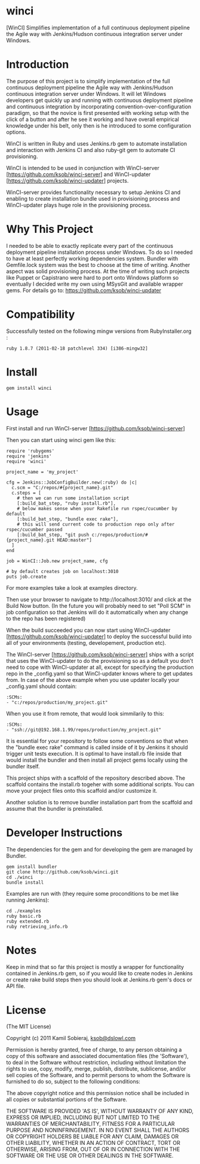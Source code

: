 winci
=====

[WinCI] Simplifies implementation of a full continuous deployment pipeline the Agile way with Jenkins/Hudson continuous integration server under Windows.

Introduction
============

The purpose of this project is to simplify implementation of the full continuous deployment pipeline the Agile way with Jenkins/Hudson continuous integration server under Windows.
It will let Windows developers get quickly up and running with continuous deployment pipeline and 
continuous integration by incorporating convention-over-configuration paradigm, so that the novice is first presented with 
working setup with the click of a button and after he see it working and have overall empirical knowledge under his belt, 
only then is he introduced to some configuration options.

WinCI is written in Ruby and uses Jenkins.rb gem to automate installation and interaction with Jenkins CI and also ruby-git gem to automate CI provisioning.

WinCI is intended to be used in conjunction with WinCI-server [https://github.com/ksob/winci-server] and WinCI-updater [https://github.com/ksob/winci-updater] projects.

WinCI-server provides functionality necessary to setup Jenkins CI and enabling to create installation bundle used in provisioning process and WinCI-updater plays huge role in the provisioning process.

Why This Project
=======

I needed to be able to exactly replicate every part of the continuous deployment pipeline installation process under Windows. To do so I needed to have at least perfectly working dependencies system. Bundler with Gemfile.lock system was the best to choose at the time of writing. Another aspect was solid provisioning process. At the time of writing such projects like Puppet or Capistrano were hard to port onto Windows platform so eventually I decided write my own using MSysGit and available wrapper gems. For details go to: https://github.com/ksob/winci-updater

Compatibility
=============

Successfully tested on the following mingw versions from RubyInstaller.org :

	ruby 1.8.7 (2011-02-18 patchlevel 334) [i386-mingw32]
	
Install
=======

    gem install winci
	
Usage
=====

First install and run WinCI-server [https://github.com/ksob/winci-server]

Then you can start using winci gem like this:

	require 'rubygems'
	require 'jenkins'
	require 'winci'

	project_name = 'my_project'

	cfg = Jenkins::JobConfigBuilder.new(:ruby) do |c|
	  c.scm = "C:/repos/#{project_name}.git"
	  c.steps = [
		# then we can run some installation script
		[:build_bat_step, "ruby install.rb"],
		# below makes sense when your Rakefile run rspec/cucumber by default
		[:build_bat_step, "bundle exec rake"],
		# this will send current code to production repo only after rspec/cucumber passed
		[:build_bat_step, "git push c:/repos/production/#{project_name}.git HEAD:master"]
	  ]
	end

	job = WinCI::Job.new project_name, cfg

	# by default creates job on localhost:3010
	puts job.create

For more examples take a look at examples directory. 

Then use your browser to navigate to http://localhost:3010/ and click at the Build Now button.
(In the future you will probably need to set "Poll SCM" in job configuration so that Jenkins will do it automatically when any change to the repo has been registered)

When the build succeeded you can now start using WinCI-updater [https://github.com/ksob/winci-updater] to deploy the successful build into all of your environments (testing, developement, production etc).

The WinCI-server [https://github.com/ksob/winci-server] ships with a script that uses the WinCI-updater to do the provisioning so as a default you don't need to cope with WinCI-updater at all, except for specifying the production repo in the _config.yaml so that WinCI-updater knows where to get updates from.
In case of the above example when you use updater locally your _config.yaml should contain:

	:SCMs:
	- "c:/repos/production/my_project.git"
	
When you use it from remote, that would look simmilarily to this:

	:SCMs:
	- "ssh://git@192.168.1.99/repos/production/my_project.git"
	
It is essential for your repository to follow some conventions so that when the "bundle exec rake"
command is called inside of it by Jenkins it should trigger unit tests execution. It is optimal to have install.rb file inside that would install the bundler and then install all project gems locally using the bundler itself.

This project ships with a scaffold of the repository described above. The scaffold contains the install.rb togeher with some additional scripts. You can move your project files onto this scaffold and/or customize it.

Another solution is to remove bundler installation part from the scaffold and assume that the
bundler is preinstalled.

Developer Instructions
======================

The dependencies for the gem and for developing the gem are managed by Bundler.

    gem install bundler
    git clone http://github.com/ksob/winci.git
    cd ./winci
	bundle install

Examples are run with (they require some proconditions to be met like running Jenkins):

    cd ./examples
	ruby basic.rb
	ruby extended.rb
	ruby retrieving_info.rb

Notes
=====

Keep in mind that so far this project is mostly a wrapper for functionality contained in Jenkins.rb gem,
so if you would like to create nodes in Jenkins or create rake build steps then you should look at Jenkins.rb gem's docs or API file.

License
=======

(The MIT License)

Copyright (c) 2011 Kamil Sobieraj, ksob@dslowl.com

Permission is hereby granted, free of charge, to any person obtaining
a copy of this software and associated documentation files (the
'Software'), to deal in the Software without restriction, including
without limitation the rights to use, copy, modify, merge, publish,
distribute, sublicense, and/or sell copies of the Software, and to
permit persons to whom the Software is furnished to do so, subject to
the following conditions:

The above copyright notice and this permission notice shall be
included in all copies or substantial portions of the Software.

THE SOFTWARE IS PROVIDED 'AS IS', WITHOUT WARRANTY OF ANY KIND,
EXPRESS OR IMPLIED, INCLUDING BUT NOT LIMITED TO THE WARRANTIES OF
MERCHANTABILITY, FITNESS FOR A PARTICULAR PURPOSE AND NONINFRINGEMENT.
IN NO EVENT SHALL THE AUTHORS OR COPYRIGHT HOLDERS BE LIABLE FOR ANY
CLAIM, DAMAGES OR OTHER LIABILITY, WHETHER IN AN ACTION OF CONTRACT,
TORT OR OTHERWISE, ARISING FROM, OUT OF OR IN CONNECTION WITH THE
SOFTWARE OR THE USE OR OTHER DEALINGS IN THE SOFTWARE.